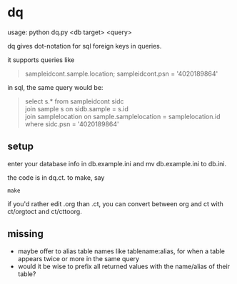 # dq

usage: python dq.py \<db target\> \<query\>

dq gives dot-notation for sql foreign keys in queries.

it supports queries like

> sampleidcont.sample.location; sampleidcont.psn =
'4020189864'

in sql, the same query would be:

> select s.* from sampleidcont sidc <br>
  join sample s on sidb.sample = s.id <br>
  join samplelocation on sample.samplelocation = samplelocation.id <br>
  where sidc.psn = '4020189864'

## setup

enter your database info in db.example.ini and mv db.example.ini to
db.ini.

the code is in dq.ct. to make, say

```
make
```

if you'd rather edit .org than .ct, you can convert between org and
ct with ct/orgtoct and ct/cttoorg.

## missing

- maybe offer to alias table names like tablename:alias, for when a table appears twice or more in the same query
- would it be wise to prefix all returned values with the name/alias of their table?